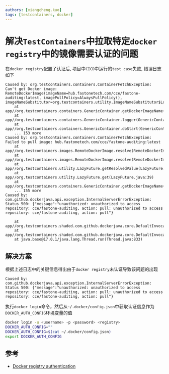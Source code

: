 ```yaml
---
authors: [xiangcheng.kuo]
tags: [testcontainers, docker]
---
```


# 解决`TestContainers`中拉取特定`docker registry`中的镜像需要认证的问题

在`docker registry`配置了认证后, 项目中`CICD`中运行的`test case`失败, 错误日志如下

```log
Caused by: org.testcontainers.containers.ContainerFetchException: Can't get Docker image: RemoteDockerImage(imageName=hub.fastonetech.com/cce/fastone-auditing:latest, imagePullPolicy=AlwaysPullPolicy(), imageNameSubstitutor=org.testcontainers.utility.ImageNameSubstitutor$LogWrappedImageNameSubstitutor@3b68a50c)
	at app//org.testcontainers.containers.GenericContainer.getDockerImageName(GenericContainer.java:1371)
	at app//org.testcontainers.containers.GenericContainer.logger(GenericContainer.java:651)
	at app//org.testcontainers.containers.GenericContainer.doStart(GenericContainer.java:331)
	... 153 more
Caused by: org.testcontainers.containers.ContainerFetchException: Failed to pull image: hub.fastonetech.com/cce/fastone-auditing:latest
	at app//org.testcontainers.images.RemoteDockerImage.resolve(RemoteDockerImage.java:119)
	at app//org.testcontainers.images.RemoteDockerImage.resolve(RemoteDockerImage.java:28)
	at app//org.testcontainers.utility.LazyFuture.getResolvedValue(LazyFuture.java:17)
	at app//org.testcontainers.utility.LazyFuture.get(LazyFuture.java:39)
	at app//org.testcontainers.containers.GenericContainer.getDockerImageName(GenericContainer.java:1369)
	... 155 more
Caused by: com.github.dockerjava.api.exception.InternalServerErrorException: Status 500: {"message":"unauthorized: unauthorized to access repository: cce/fastone-auditing, action: pull: unauthorized to access repository: cce/fastone-auditing, action: pull"}

	at app//org.testcontainers.shaded.com.github.dockerjava.core.DefaultInvocationBuilder.execute(DefaultInvocationBuilder.java:247)
	at app//org.testcontainers.shaded.com.github.dockerjava.core.DefaultInvocationBuilder.lambda$executeAndStream$1(DefaultInvocationBuilder.java:269)
	at java.base@17.0.1/java.lang.Thread.run(Thread.java:833)
```

<!--truncate-->

## 解决方案

根据上述日志中的关键信息得出由于`docker registry`未认证导致该问题的出现

```log
Caused by: com.github.dockerjava.api.exception.InternalServerErrorException: Status 500: {"message":"unauthorized: unauthorized to access repository: cce/fastone-auditing, action: pull: unauthorized to access repository: cce/fastone-auditing, action: pull"}
```

执行`docker login`命令，然后从`~/.docker/config.json`中获取认证信息作为`DOCKER_AUTH_CONFIG`环境变量的值

```bash
docker login -u <username> -p <password> <registry>
DOCKER_AUTH_CONFIG=""
DOCKER_AUTH_CONFIG=$(cat ~/.docker/config.json)
export DOCKER_AUTH_CONFIG
```

## 参考

- [Docker registry authentication](https://www.testcontainers.org/supported_docker_environment/#docker-registry-authentication)